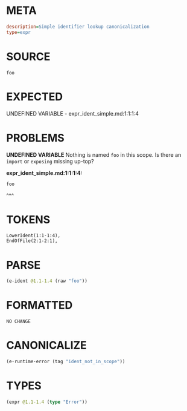 # META
~~~ini
description=Simple identifier lookup canonicalization
type=expr
~~~
# SOURCE
~~~roc
foo
~~~
# EXPECTED
UNDEFINED VARIABLE - expr_ident_simple.md:1:1:1:4
# PROBLEMS
**UNDEFINED VARIABLE**
Nothing is named `foo` in this scope.
Is there an `import` or `exposing` missing up-top?

**expr_ident_simple.md:1:1:1:4:**
```roc
foo
```
^^^


# TOKENS
~~~zig
LowerIdent(1:1-1:4),
EndOfFile(2:1-2:1),
~~~
# PARSE
~~~clojure
(e-ident @1.1-1.4 (raw "foo"))
~~~
# FORMATTED
~~~roc
NO CHANGE
~~~
# CANONICALIZE
~~~clojure
(e-runtime-error (tag "ident_not_in_scope"))
~~~
# TYPES
~~~clojure
(expr @1.1-1.4 (type "Error"))
~~~
